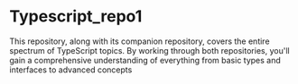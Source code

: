 # Typescript_repo1
This repository, along with its companion repository, covers the entire spectrum of TypeScript topics. By working through both repositories, you'll gain a comprehensive understanding of everything from basic types and interfaces to advanced concepts
